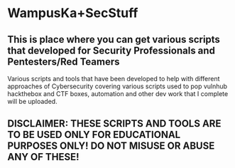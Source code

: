 # WampusKa+SecStuff

## This is place where you can get various scripts that developed for Security Professionals and Pentesters/Red Teamers

Various scripts and tools that have been developed to help with different approaches of Cybersecurity covering various scripts used to pop vulnhub
hackthebox and CTF boxes, automation and other dev work that I complete will be uploaded.

## DISCLAIMER: THESE SCRIPTS AND TOOLS ARE TO BE USED ONLY FOR EDUCATIONAL PURPOSES ONLY! DO NOT MISUSE OR ABUSE ANY OF THESE!
